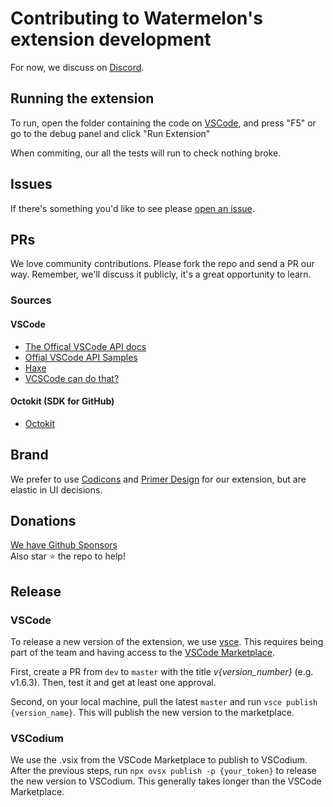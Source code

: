 # Contributing to Watermelon's extension development

For now, we discuss on [Discord](https://t.co/fMIlnb9egq).

## Running the extension

To run, open the folder containing the code on [VSCode](https://code.visualstudio.com/download), and press "F5" or go to the debug panel and click "Run Extension"

When commiting, our all the tests will run to check nothing broke.

## Issues

If there's something you'd like to see please [open an issue](https://github.com/watermelontools/wm-extension/issues/new).

## PRs

We love community contributions. Please fork the repo and send a PR our way.
Remember, we'll discuss it publicly, it's a great opportunity to learn.

### Sources

#### VSCode

- [The Offical VSCode API docs](https://code.visualstudio.com/api/references/vscode-api)
- [Offial VSCode API Samples](https://github.com/microsoft/vscode-extension-samples)
- [Haxe](https://vshaxe.github.io/vscode-extern/)
- [VCSCode can do that?](https://vscodecandothat.com/)

#### Octokit (SDK for GitHub)

- [Octokit](https://octokit.github.io/)

## Brand

We prefer to use [Codicons](https://microsoft.github.io/vscode-codicons/dist/codicon.html) and [Primer Design](https://primer.style/) for our extension, but are elastic in UI decisions.

## Donations

[We have Github Sponsors](https://github.com/sponsors/watermelontools)  
Also star :star: the repo to help!

## Release

### VSCode

To release a new version of the extension, we use [vsce](https://code.visualstudio.com/api/working-with-extensions/publishing-extension#vsce). This requires being part of the team and having access to the [VSCode Marketplace](https://marketplace.visualstudio.com/manage/publishers/watermelon-tools).

First, create a PR from `dev` to `master` with the title _v{version_number}_ (e.g. v1.6.3). Then, test it and get at least one approval.

Second, on your local machine, pull the latest `master` and run `vsce publish {version_name}`. This will publish the new version to the marketplace.

### VSCodium

We use the .vsix from the VSCode Marketplace to publish to VSCodium. After the previous steps, run `npx ovsx publish -p {your_token}` to release the new version to VSCodium. This generally takes longer than the VSCode Marketplace.
